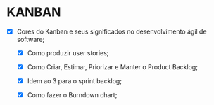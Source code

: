 KANBAN
======

- [x] Cores do Kanban e seus significados no desenvolvimento ágil de software;
  - [x] Como produzir user stories;
  - [x] Como Criar, Estimar, Priorizar e Manter o Product Backlog;
  - [x] Idem ao 3 para o sprint backlog;
  - [x] Como fazer o Burndown chart;



